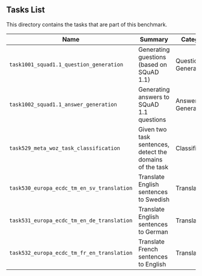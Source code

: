 ## Tasks List 

This directory contains the tasks that are part of this benchmark. 


Name | Summary | Category
---- | ----------- | --------
`task1001_squad1.1_question_generation` | Generating guestions (based on SQuAD 1.1) | Question Generation  
`task1002_squad1.1_answer_generation` | Generating answers to SQuAD 1.1 questions | Answer Generation
`task529_meta_woz_task_classification` | Given two task sentences, detect the domains of the task | Classification
`task530_europa_ecdc_tm_en_sv_translation` | Translate English sentences to Swedish | Translation
`task531_europa_ecdc_tm_en_de_translation` | Translate English sentences to German | Translation
`task532_europa_ecdc_tm_fr_en_translation` | Translate French sentences to English | Translation